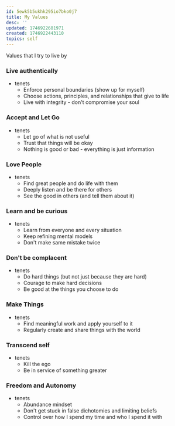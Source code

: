 ```yaml
---
id: 5ewk5b5ukhk295io7bko0j7
title: My Values
desc: ''
updated: 1746922681971
created: 1746922443110
topics: self
---
```


Values that I try to live by

### Live authentically 
- tenets
  - Enforce personal boundaries (show up for myself)
  - Choose actions, principles, and relationships that give to life
  - Live with integrity - don't compromise your soul

### Accept and Let Go 
- tenets
  - Let go of what is not useful
  - Trust that things will be okay
  - Nothing is good or bad - everything is just information

### Love People 
- tenets
  - Find great people and do life with them
  - Deeply listen and be there for others
  - See the good in others (and tell them about it)

### Learn and be curious
- tenets
  - Learn from everyone and every situation
  - Keep refining mental models 
  - Don't make same mistake twice

### Don't be complacent
- tenets
  - Do hard things (but not just because they are hard)
  - Courage to make hard decisions
  - Be good at the things you choose to do 

### Make Things 
- tenets
  - Find meaningful work and apply yourself to it
  - Regularly create and share things with the world
  
### Transcend self
- tenets
  - Kill the ego
  - Be in service of something greater

### Freedom and Autonomy
- tenets
  - Abundance mindset
  - Don't get stuck in false dichotomies and limiting beliefs
  - Control over how I spend my time and who I spend it with
